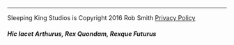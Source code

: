 <hr>

<p class="text-center">
  Sleeping King Studios is <i class="fa fa-copyright"></i> Copyright 2016 Rob Smith
  <i class="fa fa-fw fa-minus"></i>
  <a href="/about/privacy.html" target="_blank">
    Privacy Policy
  </a>
</p>

<h5 class="text-center" style="margin-bottom: 20px;">
  <em>Hic Iacet Arthurus, Rex Quondam, Rexque Futurus</em>
</h5>

